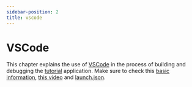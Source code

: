 ```yaml
---
sidebar-position: 2
title: vscode
---
```


# VSCode

This chapter explains the use of [VSCode](https://rw-community.org/tools/vscode) in the process of building and debugging the [tutorial](https://redwoodjs.com/docs/tutorial/foreword) application. Make sure to check this [basic information](https://redwoodjs.com/docs/project-configuration-dev-test-build), [this video](https://www.youtube.com/watch?v=LBPCAFO2I1k) and [launch.json](https://github.com/redwoodjs/redwood/blob/main/packages/create-redwood-app/template/.vscode/launch.json).
